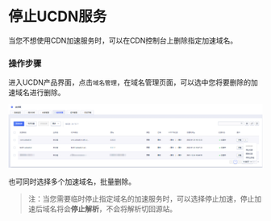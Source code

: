 # 停止UCDN服务

当您不想使用CDN加速服务时，可以在CDN控制台上删除指定加速域名。

### 操作步骤

进入UCDN产品界面，点击<code>域名管理</code>，在域名管理页面，可以选中您将要删除的加速域名进行删除。

![2022-域名管理-删除加速](/images/2022-域名管理-删除加速.png)

也可同时选择多个加速域名，批量删除。

> 注：当您需要临时停止指定域名的加速服务时，可以选择停止加速，停止加速后域名将会<strong>停止解析</strong>，不会将解析切回源站。
